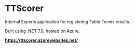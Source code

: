 # TTScorer
Internal Experis application for registering Table Tennis results.

Built using .NET 7.0, hosted on Azure.

**https://ttscorer.azurewebsites.net/**

